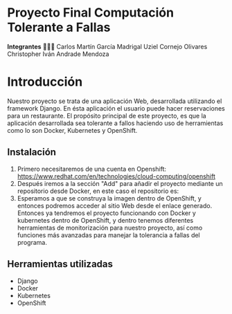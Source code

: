 # Proyecto Final Computación Tolerante a Fallas

**Integrantes** 🧑‍🤝‍🧑
Carlos Martín García Madrigal
Uziel Cornejo Olivares
Christopher Iván Andrade Mendoza

# Introducción

Nuestro proyecto se trata de una aplicación Web, desarrollada utilizando el framework Django. En ésta aplicación el usuario puede hacer reservaciones para un restaurante.
El propósito principal de este proyecto, es que la aplicación desarrollada sea tolerante a fallos haciendo uso de herramientas como lo son Docker, Kubernetes y OpenShift.

## Instalación

1) Primero necesitaremos de una cuenta en Openshift: https://www.redhat.com/en/technologies/cloud-computing/openshift
2) Después iremos a la sección "Add" para añadir el proyecto mediante un repositorio desde Docker, en este caso el repositorio es: 
3) Esperamos a que se construya la imagen dentro de OpenShift, y entonces podremos acceder al sitio Web desde el enlace generado.
Entonces ya tendremos el proyecto funcionando con Docker y kubernetes dentro de OpenShift, y dentro tenemos diferentes herramientas de monitorización para nuestro proyecto, así como funciones más avanzadas para manejar la tolerancia a fallas del programa.

## Herramientas utilizadas

- Django
- Docker
- Kubernetes
- OpenShift
